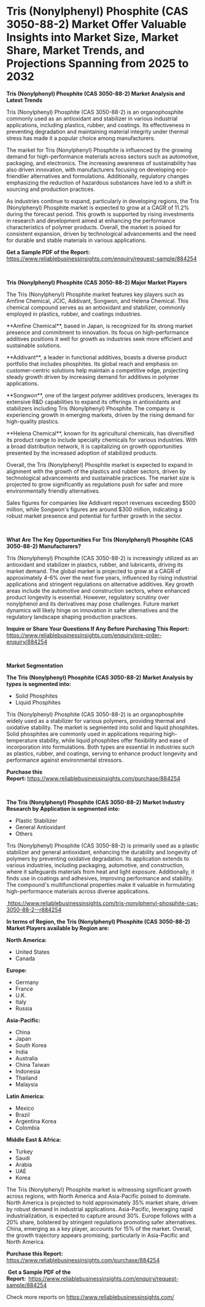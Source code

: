 <p><h1>Tris (Nonylphenyl) Phosphite (CAS 3050-88-2) Market Offer Valuable Insights into Market Size, Market Share, Market Trends, and Projections Spanning from 2025 to 2032</h1></p><p><strong>Tris (Nonylphenyl) Phosphite (CAS 3050-88-2) Market Analysis and Latest Trends</strong></p>
<p><p>Tris (Nonylphenyl) Phosphite (CAS 3050-88-2) is an organophosphite commonly used as an antioxidant and stabilizer in various industrial applications, including plastics, rubber, and coatings. Its effectiveness in preventing degradation and maintaining material integrity under thermal stress has made it a popular choice among manufacturers. </p><p>The market for Tris (Nonylphenyl) Phosphite is influenced by the growing demand for high-performance materials across sectors such as automotive, packaging, and electronics. The increasing awareness of sustainability has also driven innovation, with manufacturers focusing on developing eco-friendlier alternatives and formulations. Additionally, regulatory changes emphasizing the reduction of hazardous substances have led to a shift in sourcing and production practices.</p><p>As industries continue to expand, particularly in developing regions, the Tris (Nonylphenyl) Phosphite market is expected to grow at a CAGR of 11.2% during the forecast period. This growth is supported by rising investments in research and development aimed at enhancing the performance characteristics of polymer products. Overall, the market is poised for consistent expansion, driven by technological advancements and the need for durable and stable materials in various applications.</p></p>
<p><strong>Get a Sample PDF of the Report:&nbsp;</strong> <a href="https://www.reliablebusinessinsights.com/enquiry/request-sample/884254?utm_campaign=3453&utm_medium=2&utm_source=Github&utm_content=ia&utm_term=02042025&utm_id=tris-nonylphenyl-phosphite-cas-3050-88-2">https://www.reliablebusinessinsights.com/enquiry/request-sample/884254</a></p>
<p>&nbsp;</p>
<p><strong>Tris (Nonylphenyl) Phosphite (CAS 3050-88-2) Major Market Players</strong></p>
<p><p>The Tris (Nonylphenyl) Phosphite market features key players such as Amfine Chemical, JCIC, Addivant, Songwon, and Helena Chemical. This chemical compound serves as an antioxidant and stabilizer, commonly employed in plastics, rubber, and coatings industries.</p><p>**Amfine Chemical**, based in Japan, is recognized for its strong market presence and commitment to innovation. Its focus on high-performance additives positions it well for growth as industries seek more efficient and sustainable solutions.</p><p>**Addivant**, a leader in functional additives, boasts a diverse product portfolio that includes phosphites. Its global reach and emphasis on customer-centric solutions help maintain a competitive edge, projecting steady growth driven by increasing demand for additives in polymer applications.</p><p>**Songwon**, one of the largest polymer additives producers, leverages its extensive R&D capabilities to expand its offerings in antioxidants and stabilizers including Tris (Nonylphenyl) Phosphite. The company is experiencing growth in emerging markets, driven by the rising demand for high-quality plastics.</p><p>**Helena Chemical**, known for its agricultural chemicals, has diversified its product range to include specialty chemicals for various industries. With a broad distribution network, it is capitalizing on growth opportunities presented by the increased adoption of stabilized products.</p><p>Overall, the Tris (Nonylphenyl) Phosphite market is expected to expand in alignment with the growth of the plastics and rubber sectors, driven by technological advancements and sustainable practices. The market size is projected to grow significantly as regulations push for safer and more environmentally friendly alternatives.</p><p>Sales figures for companies like Addivant report revenues exceeding $500 million, while Songwon's figures are around $300 million, indicating a robust market presence and potential for further growth in the sector.</p></p>
<p>&nbsp;</p>
<p><strong>What Are The Key Opportunities For Tris (Nonylphenyl) Phosphite (CAS 3050-88-2) Manufacturers?</strong></p>
<p><p>Tris (Nonylphenyl) Phosphite (CAS 3050-88-2) is increasingly utilized as an antioxidant and stabilizer in plastics, rubber, and lubricants, driving its market demand. The global market is projected to grow at a CAGR of approximately 4-6% over the next five years, influenced by rising industrial applications and stringent regulations on alternative additives. Key growth areas include the automotive and construction sectors, where enhanced product longevity is essential. However, regulatory scrutiny over nonylphenol and its derivatives may pose challenges. Future market dynamics will likely hinge on innovation in safer alternatives and the regulatory landscape shaping production practices.</p></p>
<p><strong>Inquire or Share Your Questions If Any Before Purchasing This Report:</strong> <a href="https://www.reliablebusinessinsights.com/enquiry/pre-order-enquiry/884254?utm_campaign=3453&utm_medium=2&utm_source=Github&utm_content=ia&utm_term=02042025&utm_id=tris-nonylphenyl-phosphite-cas-3050-88-2">https://www.reliablebusinessinsights.com/enquiry/pre-order-enquiry/884254</a></p>
<p>&nbsp;</p>
<p><strong>Market Segmentation</strong></p>
<p><strong>The Tris (Nonylphenyl) Phosphite (CAS 3050-88-2) Market Analysis by types is segmented into:</strong></p>
<p><ul><li>Solid Phosphites</li><li>Liquid Phosphites</li></ul></p>
<p><p>Tris (Nonylphenyl) Phosphite (CAS 3050-88-2) is an organophosphite widely used as a stabilizer for various polymers, providing thermal and oxidative stability. The market is segmented into solid and liquid phosphites. Solid phosphites are commonly used in applications requiring high-temperature stability, while liquid phosphites offer flexibility and ease of incorporation into formulations. Both types are essential in industries such as plastics, rubber, and coatings, serving to enhance product longevity and performance against environmental stressors.</p></p>
<p><strong>Purchase this Report:&nbsp;</strong><a href="https://www.reliablebusinessinsights.com/purchase/884254?utm_campaign=3453&utm_medium=2&utm_source=Github&utm_content=ia&utm_term=02042025&utm_id=tris-nonylphenyl-phosphite-cas-3050-88-2">https://www.reliablebusinessinsights.com/purchase/884254</a></p>
<p>&nbsp;</p>
<p><strong>The Tris (Nonylphenyl) Phosphite (CAS 3050-88-2) Market Industry Research by Application is segmented into:</strong></p>
<p><ul><li>Plastic Stabilizer</li><li>General Antioxidant</li><li>Others</li></ul></p>
<p><p>Tris (Nonylphenyl) Phosphite (CAS 3050-88-2) is primarily used as a plastic stabilizer and general antioxidant, enhancing the durability and longevity of polymers by preventing oxidative degradation. Its application extends to various industries, including packaging, automotive, and construction, where it safeguards materials from heat and light exposure. Additionally, it finds use in coatings and adhesives, improving performance and stability. The compound's multifunctional properties make it valuable in formulating high-performance materials across diverse applications.</p></p>
<p><a href="https://www.reliablebusinessinsights.com/tris-nonylphenyl-phosphite-cas-3050-88-2--r884254?utm_campaign=3453&utm_medium=2&utm_source=Github&utm_content=ia&utm_term=02042025&utm_id=tris-nonylphenyl-phosphite-cas-3050-88-2">&nbsp;https://www.reliablebusinessinsights.com/tris-nonylphenyl-phosphite-cas-3050-88-2--r884254</a></p>
<p><strong>In terms of Region, the Tris (Nonylphenyl) Phosphite (CAS 3050-88-2) Market Players available by Region are:</strong></p>
<p>
    <p> <strong> North America: </strong>
        <ul>
            <li>United States</li>
            <li>Canada</li>
        </ul>
        </p> 
    <p> <strong> Europe: </strong>
        <ul>
            <li>Germany</li>
            <li>France</li>
            <li>U.K.</li>
            <li>Italy</li>
            <li>Russia</li>
        </ul>
        </p> 
    <p> <strong> Asia-Pacific: </strong>
        <ul>
            <li>China</li>
            <li>Japan</li>
            <li>South Korea</li>
            <li>India</li>
            <li>Australia</li>
            <li>China Taiwan</li>
            <li>Indonesia</li>
            <li>Thailand</li>
            <li>Malaysia</li>
        </ul>
        </p> 
    <p> <strong> Latin America: </strong>
        <ul>
            <li>Mexico</li>
            <li>Brazil</li>
            <li>Argentina Korea</li>
            <li>Colombia</li>
        </ul>
        </p> 
    <p> <strong> Middle East & Africa: </strong>
        <ul>
            <li>Turkey</li>
            <li>Saudi</li>
            <li>Arabia</li>
            <li>UAE</li>
            <li>Korea</li>
        </ul>
    </p>
    </p>
<p><p>The Tris (Nonylphenyl) Phosphite market is witnessing significant growth across regions, with North America and Asia-Pacific poised to dominate. North America is projected to hold approximately 35% market share, driven by robust demand in industrial applications. Asia-Pacific, leveraging rapid industrialization, is expected to capture around 30%. Europe follows with a 20% share, bolstered by stringent regulations promoting safer alternatives. China, emerging as a key player, accounts for 15% of the market. Overall, the growth trajectory appears promising, particularly in Asia-Pacific and North America.</p></p>
<p><strong>Purchase this Report: </strong><a href="https://www.reliablebusinessinsights.com/purchase/884254?utm_campaign=3453&utm_medium=2&utm_source=Github&utm_content=ia&utm_term=02042025&utm_id=tris-nonylphenyl-phosphite-cas-3050-88-2">https://www.reliablebusinessinsights.com/purchase/884254</a></p>
<p>&nbsp;<strong>Get a Sample PDF of the Report:&nbsp;&nbsp;</strong><a href="https://www.reliablebusinessinsights.com/enquiry/request-sample/884254?utm_campaign=3453&utm_medium=2&utm_source=Github&utm_content=ia&utm_term=02042025&utm_id=tris-nonylphenyl-phosphite-cas-3050-88-2">https://www.reliablebusinessinsights.com/enquiry/request-sample/884254</a></p>
<p><strong></strong></p>
<p>Check more reports on <a href="https://www.reliablebusinessinsights.com/?utm_campaign=3453&utm_medium=2&utm_source=Github&utm_content=ia&utm_term=02042025&utm_id=tris-nonylphenyl-phosphite-cas-3050-88-2">https://www.reliablebusinessinsights.com/</a></p>